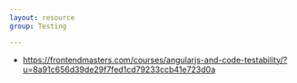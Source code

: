 ```yaml
---
layout: resource
group: Testing

---
```

<!-- General resources go here -->

- <https://frontendmasters.com/courses/angularjs-and-code-testability/?u=8a91c656d39de29f7fed1cd79233ccb41e723d0a>

<!-- #### Beginner -->

<!-- #### Intermediate -->

<!-- #### Advanced -->

<!-- #### Jedi -->
